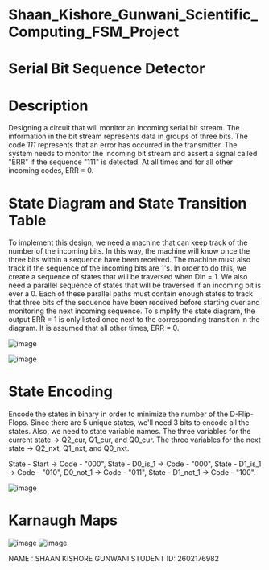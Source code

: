 # Shaan_Kishore_Gunwani_Scientific_Computing_FSM_Project



# Serial Bit Sequence Detector


# Description


Designing a circuit that will monitor an incoming serial bit stream. The information in the bit stream represents data in groups of three bits. The code *111* represents that an error has occurred in the transmitter. The system needs to monitor the incoming bit stream and assert a signal called "ERR" if the sequence "111" is detected. At all times and for all other incoming codes, ERR = 0. 


# State Diagram and State Transition Table


To implement this design, we need a machine that can keep track of the number of the incoming bits. In this way, the machine will know once the three bits within a sequence have been received. The machine must also track if the sequence of the incoming bits are 1's. In order to do this, we create a sequence of states that will be traversed when Din = 1. We also need a parallel sequence of states that will be traversed if an incoming bit is ever a 0. Each of these parallel paths must contain enough states to track that three bits of the sequence have been received before starting over and monitoring the next incoming sequence. To simplify the state diagram, the output ERR = 1 is only listed once next to the corresponding transition in the diagram. It is assumed that all other times, ERR = 0. 


![image](https://user-images.githubusercontent.com/114371881/211448462-7ac81b5f-4b36-4c23-86ba-a7fa8e0f6a14.png)

![image](https://user-images.githubusercontent.com/114371881/211466460-44f3069d-1ac1-4df3-a068-a21ce762ef1f.png)




# State Encoding 

Encode the states in binary in order to minimize the number of the D-Flip-Flops. Since there are 5 unique states, we'll need 3 bits to encode all the states. Also, we need to state variable names. The three variables for the current state -> Q2_cur, Q1_cur, and Q0_cur. The three variables for the next state -> Q2_nxt, Q1_nxt, and Q0_nxt. 

State - Start -> Code - "000", 
State - D0_is_1 -> Code - "000", 
State - D1_is_1 -> Code - "010", 
D0_not_1 -> Code - "011",
State - D1_not_1 -> Code - "100".


![image](https://user-images.githubusercontent.com/114371881/211467508-42a95eb0-5505-49ad-a7f4-f1075d85791f.png)




# Karnaugh Maps 


![image](https://user-images.githubusercontent.com/114371881/211467627-6e84c6b3-15d2-4514-8999-20f1c017c086.png)
![image](https://user-images.githubusercontent.com/114371881/211467746-0889cc0e-76fa-4fa4-b0fe-2bbe1cbd8fa7.png)


NAME : SHAAN KISHORE GUNWANI
STUDENT ID: 2602176982





